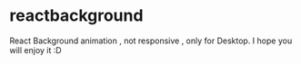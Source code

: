 # reactbackground

React Background animation , not responsive , only for Desktop.
I hope you will enjoy it :D
